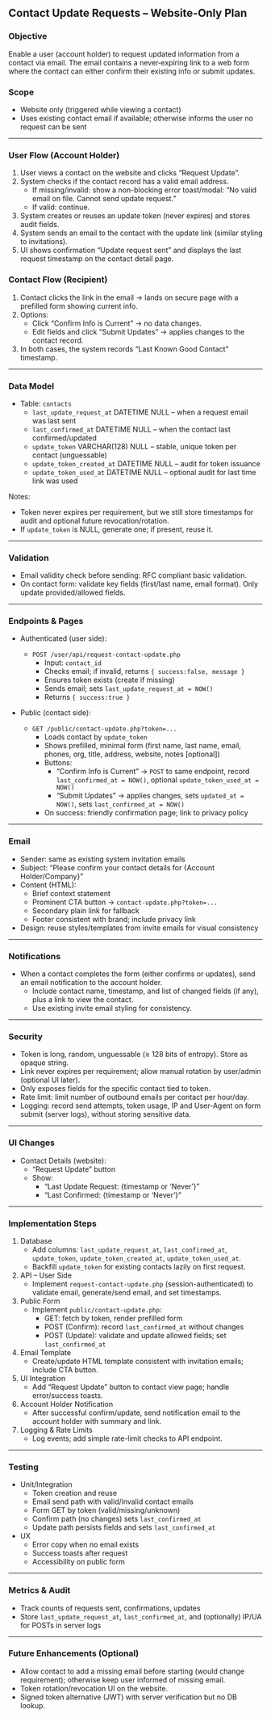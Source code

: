 ## Contact Update Requests – Website-Only Plan

### Objective
Enable a user (account holder) to request updated information from a contact via email. The email contains a never‑expiring link to a web form where the contact can either confirm their existing info or submit updates.

### Scope
- Website only (triggered while viewing a contact)
- Uses existing contact email if available; otherwise informs the user no request can be sent

---

### User Flow (Account Holder)
1) User views a contact on the website and clicks “Request Update”.
2) System checks if the contact record has a valid email address.
   - If missing/invalid: show a non-blocking error toast/modal: “No valid email on file. Cannot send update request.”
   - If valid: continue.
3) System creates or reuses an update token (never expires) and stores audit fields.
4) System sends an email to the contact with the update link (similar styling to invitations).
5) UI shows confirmation “Update request sent” and displays the last request timestamp on the contact detail page.

### Contact Flow (Recipient)
1) Contact clicks the link in the email → lands on secure page with a prefilled form showing current info.
2) Options:
   - Click “Confirm Info is Current” → no data changes.
   - Edit fields and click “Submit Updates” → applies changes to the contact record.
3) In both cases, the system records “Last Known Good Contact” timestamp.

---

### Data Model
- Table: `contacts`
  - `last_update_request_at` DATETIME NULL – when a request email was last sent
  - `last_confirmed_at` DATETIME NULL – when the contact last confirmed/updated
  - `update_token` VARCHAR(128) NULL – stable, unique token per contact (unguessable)
  - `update_token_created_at` DATETIME NULL – audit for token issuance
  - `update_token_used_at` DATETIME NULL – optional audit for last time link was used

Notes:
- Token never expires per requirement, but we still store timestamps for audit and optional future revocation/rotation.
- If `update_token` is NULL, generate one; if present, reuse it.

---

### Validation
- Email validity check before sending: RFC compliant basic validation.
- On contact form: validate key fields (first/last name, email format). Only update provided/allowed fields.

---

### Endpoints & Pages
- Authenticated (user side):
  - `POST /user/api/request-contact-update.php`
    - Input: `contact_id`
    - Checks email; if invalid, returns `{ success:false, message }`
    - Ensures token exists (create if missing)
    - Sends email; sets `last_update_request_at = NOW()`
    - Returns `{ success:true }`

- Public (contact side):
  - `GET /public/contact-update.php?token=...`
    - Loads contact by `update_token`
    - Shows prefilled, minimal form (first name, last name, email, phones, org, title, address, website, notes [optional])
    - Buttons:
      - “Confirm Info is Current” → `POST` to same endpoint, record `last_confirmed_at = NOW()`, optional `update_token_used_at = NOW()`
      - “Submit Updates” → applies changes, sets `updated_at = NOW()`, sets `last_confirmed_at = NOW()`
    - On success: friendly confirmation page; link to privacy policy

---

### Email
- Sender: same as existing system invitation emails
- Subject: “Please confirm your contact details for {Account Holder/Company}”
- Content (HTML):
  - Brief context statement
  - Prominent CTA button → `contact-update.php?token=...`
  - Secondary plain link for fallback
  - Footer consistent with brand; include privacy link
- Design: reuse styles/templates from invite emails for visual consistency

---

### Notifications
- When a contact completes the form (either confirms or updates), send an email notification to the account holder.
  - Include contact name, timestamp, and list of changed fields (if any), plus a link to view the contact.
  - Use existing invite email styling for consistency.

---

### Security
- Token is long, random, unguessable (≥ 128 bits of entropy). Store as opaque string.
- Link never expires per requirement; allow manual rotation by user/admin (optional UI later).
- Only exposes fields for the specific contact tied to token.
- Rate limit: limit number of outbound emails per contact per hour/day.
- Logging: record send attempts, token usage, IP and User-Agent on form submit (server logs), without storing sensitive data.

---

### UI Changes
- Contact Details (website):
  - “Request Update” button
  - Show:
    - “Last Update Request: {timestamp or ‘Never’}”
    - “Last Confirmed: {timestamp or ‘Never’}”

---

### Implementation Steps
1) Database
   - Add columns: `last_update_request_at`, `last_confirmed_at`, `update_token`, `update_token_created_at`, `update_token_used_at`.
   - Backfill `update_token` for existing contacts lazily on first request.
2) API – User Side
   - Implement `request-contact-update.php` (session-authenticated) to validate email, generate/send email, and set timestamps.
3) Public Form
   - Implement `public/contact-update.php`:
     - GET: fetch by token, render prefilled form
     - POST (Confirm): record `last_confirmed_at` without changes
     - POST (Update): validate and update allowed fields; set `last_confirmed_at`
4) Email Template
   - Create/update HTML template consistent with invitation emails; include CTA button.
5) UI Integration
   - Add “Request Update” button to contact view page; handle error/success toasts.
6) Account Holder Notification
   - After successful confirm/update, send notification email to the account holder with summary and link.
7) Logging & Rate Limits
   - Log events; add simple rate-limit checks to API endpoint.

---

### Testing
- Unit/Integration
  - Token creation and reuse
  - Email send path with valid/invalid contact emails
  - Form GET by token (valid/missing/unknown)
  - Confirm path (no changes) sets `last_confirmed_at`
  - Update path persists fields and sets `last_confirmed_at`
- UX
  - Error copy when no email exists
  - Success toasts after request
  - Accessibility on public form

---

### Metrics & Audit
- Track counts of requests sent, confirmations, updates
- Store `last_update_request_at`, `last_confirmed_at`, and (optionally) IP/UA for POSTs in server logs

---

### Future Enhancements (Optional)
- Allow contact to add a missing email before starting (would change requirement); otherwise keep user informed of missing email.
- Token rotation/revocation UI on the website.
- Signed token alternative (JWT) with server verification but no DB lookup.

